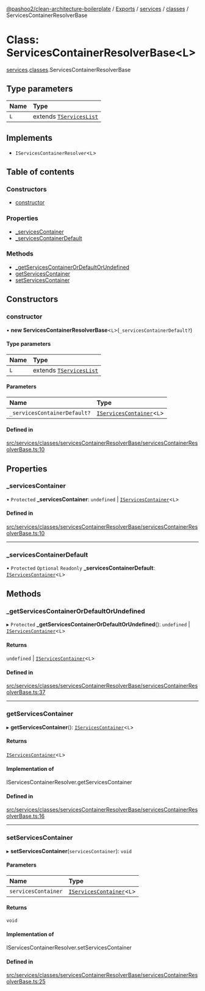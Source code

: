[@pashoo2/clean-architecture-boilerplate](../README.md) / [Exports](../modules.md) / [services](../modules/services.md) / [classes](../modules/services.classes.md) / ServicesContainerResolverBase

# Class: ServicesContainerResolverBase<L\>

[services](../modules/services.md).[classes](../modules/services.classes.md).ServicesContainerResolverBase

## Type parameters

| Name | Type |
| :------ | :------ |
| `L` | extends [`TServicesList`](../modules/services.interfaces.common.md#tserviceslist) |

## Implements

- `IServicesContainerResolver`<`L`\>

## Table of contents

### Constructors

- [constructor](services.classes.servicescontainerresolverbase.md#constructor)

### Properties

- [\_servicesContainer](services.classes.servicescontainerresolverbase.md#_servicescontainer)
- [\_servicesContainerDefault](services.classes.servicescontainerresolverbase.md#_servicescontainerdefault)

### Methods

- [\_getServicesContainerOrDefaultOrUndefined](services.classes.servicescontainerresolverbase.md#_getservicescontainerordefaultorundefined)
- [getServicesContainer](services.classes.servicescontainerresolverbase.md#getservicescontainer)
- [setServicesContainer](services.classes.servicescontainerresolverbase.md#setservicescontainer)

## Constructors

### constructor

• **new ServicesContainerResolverBase**<`L`\>(`_servicesContainerDefault?`)

#### Type parameters

| Name | Type |
| :------ | :------ |
| `L` | extends [`TServicesList`](../modules/services.interfaces.common.md#tserviceslist) |

#### Parameters

| Name | Type |
| :------ | :------ |
| `_servicesContainerDefault?` | [`IServicesContainer`](../interfaces/services.interfaces.common.iservicescontainer.md)<`L`\> |

#### Defined in

[src/services/classes/servicesContainerResolverBase/servicesContainerResolverBase.ts:10](https://github.com/pashoo2/clean-architecture-boilerplate/blob/741b3a2/src/services/classes/servicesContainerResolverBase/servicesContainerResolverBase.ts#L10)

## Properties

### \_servicesContainer

• `Protected` **\_servicesContainer**: `undefined` \| [`IServicesContainer`](../interfaces/services.interfaces.common.iservicescontainer.md)<`L`\>

#### Defined in

[src/services/classes/servicesContainerResolverBase/servicesContainerResolverBase.ts:10](https://github.com/pashoo2/clean-architecture-boilerplate/blob/741b3a2/src/services/classes/servicesContainerResolverBase/servicesContainerResolverBase.ts#L10)

___

### \_servicesContainerDefault

• `Protected` `Optional` `Readonly` **\_servicesContainerDefault**: [`IServicesContainer`](../interfaces/services.interfaces.common.iservicescontainer.md)<`L`\>

## Methods

### \_getServicesContainerOrDefaultOrUndefined

▸ `Protected` **_getServicesContainerOrDefaultOrUndefined**(): `undefined` \| [`IServicesContainer`](../interfaces/services.interfaces.common.iservicescontainer.md)<`L`\>

#### Returns

`undefined` \| [`IServicesContainer`](../interfaces/services.interfaces.common.iservicescontainer.md)<`L`\>

#### Defined in

[src/services/classes/servicesContainerResolverBase/servicesContainerResolverBase.ts:37](https://github.com/pashoo2/clean-architecture-boilerplate/blob/741b3a2/src/services/classes/servicesContainerResolverBase/servicesContainerResolverBase.ts#L37)

___

### getServicesContainer

▸ **getServicesContainer**(): [`IServicesContainer`](../interfaces/services.interfaces.common.iservicescontainer.md)<`L`\>

#### Returns

[`IServicesContainer`](../interfaces/services.interfaces.common.iservicescontainer.md)<`L`\>

#### Implementation of

IServicesContainerResolver.getServicesContainer

#### Defined in

[src/services/classes/servicesContainerResolverBase/servicesContainerResolverBase.ts:16](https://github.com/pashoo2/clean-architecture-boilerplate/blob/741b3a2/src/services/classes/servicesContainerResolverBase/servicesContainerResolverBase.ts#L16)

___

### setServicesContainer

▸ **setServicesContainer**(`servicesContainer`): `void`

#### Parameters

| Name | Type |
| :------ | :------ |
| `servicesContainer` | [`IServicesContainer`](../interfaces/services.interfaces.common.iservicescontainer.md)<`L`\> |

#### Returns

`void`

#### Implementation of

IServicesContainerResolver.setServicesContainer

#### Defined in

[src/services/classes/servicesContainerResolverBase/servicesContainerResolverBase.ts:25](https://github.com/pashoo2/clean-architecture-boilerplate/blob/741b3a2/src/services/classes/servicesContainerResolverBase/servicesContainerResolverBase.ts#L25)
